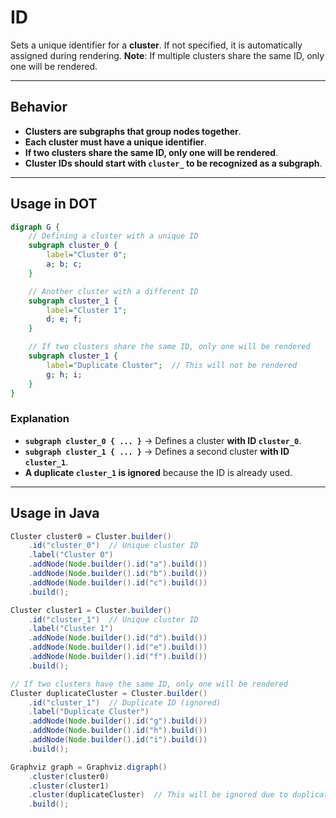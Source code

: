 # ID

Sets a unique identifier for a **cluster**. If not specified, it is automatically assigned during rendering.
 **Note**: If multiple clusters share the same ID, only one will be rendered.

------

## **Behavior**

- **Clusters are subgraphs that group nodes together**.
- **Each cluster must have a unique identifier**.
- **If two clusters share the same ID, only one will be rendered**.
- **Cluster IDs should start with `cluster_` to be recognized as a subgraph**.

------

## **Usage in DOT**

```dot
digraph G {
    // Defining a cluster with a unique ID
    subgraph cluster_0 {
        label="Cluster 0";
        a; b; c;
    }

    // Another cluster with a different ID
    subgraph cluster_1 {
        label="Cluster 1";
        d; e; f;
    }

    // If two clusters share the same ID, only one will be rendered
    subgraph cluster_1 {
        label="Duplicate Cluster";  // This will not be rendered
        g; h; i;
    }
}
```

### **Explanation**

- **`subgraph cluster_0 { ... }`** → Defines a cluster **with ID `cluster_0`**.
- **`subgraph cluster_1 { ... }`** → Defines a second cluster **with ID `cluster_1`**.
- **A duplicate `cluster_1` is ignored** because the ID is already used.

------

## **Usage in Java**

```java
Cluster cluster0 = Cluster.builder()
    .id("cluster_0")  // Unique cluster ID
    .label("Cluster 0")
    .addNode(Node.builder().id("a").build())
    .addNode(Node.builder().id("b").build())
    .addNode(Node.builder().id("c").build())
    .build();

Cluster cluster1 = Cluster.builder()
    .id("cluster_1")  // Unique cluster ID
    .label("Cluster 1")
    .addNode(Node.builder().id("d").build())
    .addNode(Node.builder().id("e").build())
    .addNode(Node.builder().id("f").build())
    .build();

// If two clusters have the same ID, only one will be rendered
Cluster duplicateCluster = Cluster.builder()
    .id("cluster_1")  // Duplicate ID (ignored)
    .label("Duplicate Cluster")
    .addNode(Node.builder().id("g").build())
    .addNode(Node.builder().id("h").build())
    .addNode(Node.builder().id("i").build())
    .build();

Graphviz graph = Graphviz.digraph()
    .cluster(cluster0)
    .cluster(cluster1)
    .cluster(duplicateCluster)  // This will be ignored due to duplicate ID
    .build();
```